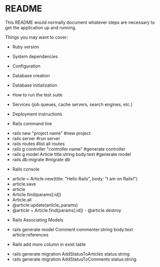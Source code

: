 # README

This README would normally document whatever steps are necessary to get the
application up and running.

Things you may want to cover:

* Ruby version

* System dependencies

* Configuration

* Database creation

* Database initialization

* How to run the test suite

* Services (job queues, cache servers, search engines, etc.)

* Deployment instructions

* Rails command line
 - rails new "project name"                       #new project
 - rails server                                   #run server
 - rails routes                                   #list all routes
 - rails g controller "controller name"           #generate controller
 - rails g model Article title:string body:text   #generate model
 - rails db:migrate                               #migrate db


 * Rails console
 - article = Article.new(title: "Hello Rails", body: "I am on Rails!")
 - article.save
 - article
 - Article.find(params[:id])
 - Article.all
 - @article.update(article_params)
 - @article = Article.find(params[:id]) - @article.destroy


 * Rails Associating Models
 - rails generate model Comment commenter:string body:text article:references

 * Rails add more column in exist table
 - rails generate migration AddStatusToArticles status:string
 - rails generate migration AddStatusToComments status:string
